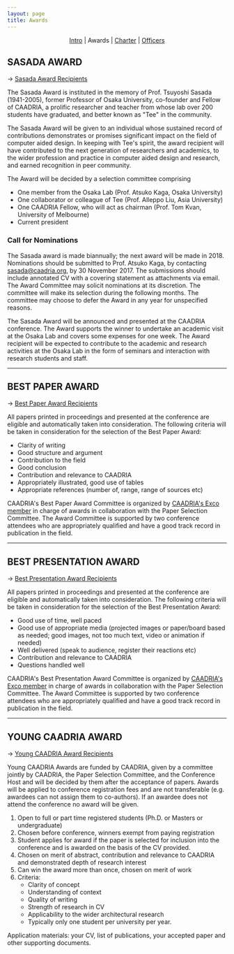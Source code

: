 ```yaml
---
layout: page
title: Awards
---
```


<div align="center">
  <a href="/awards">Intro</a> | Awards | <a href="/charter">Charter</a> | <a href="/officers">Officers</a>
</div>

## SASADA AWARD
&rarr; [Sasada Award Recipients](award-sasada.md)

The Sasada Award is instituted in the memory of Prof. Tsuyoshi Sasada (1941-2005), former Professor of Osaka University, co-founder and Fellow of CAADRIA, a prolific researcher and teacher from whose lab over 200 students have graduated, and better known as "Tee" in the community.

The Sasada Award will be given to an individual whose sustained record of contributions demonstrates or promises significant impact on the field of computer aided design. In keeping with Tee's spirit, the award recipient will have contributed to the next generation of researchers and academics, to the wider profession and practice in computer aided design and research, and earned recognition in peer community.

The Award will be decided by a selection committee comprising

* One member from the Osaka Lab (Prof. Atsuko Kaga, Osaka University)
* One collaborator or colleague of Tee (Prof. Alleppo Liu, Asia University)
* One CAADRIA Fellow, who will act as chairman (Prof. Tom Kvan, University of Melbourne)
* Current president

### Call for Nominations
The Sasada award is made biannually; the next award will be made in 2018. Nominations should be submitted to Prof. Atsuko Kaga, by contacting sasada@caadria.org, by 30 November 2017. The submissions should include annotated CV with a covering statement as attachments via email. The Award Committee may solicit nominations at its discretion. The committee will make its selection during the following months. The committee may choose to defer the Award in any year for unspecified reasons.

The Sasada Award will be announced and presented at the CAADRIA conference. The Award supports the winner to undertake an academic visit at the Osaka Lab and covers some expenses for one week. The Award recipient will be expected to contribute to the academic and research activities at the Osaka Lab in the form of seminars and interaction with research students and staff.

----

## BEST PAPER AWARD
&rarr; [Best Paper Award Recipients](award-recipients.md#best-paper-award)

All papers printed in proceedings and presented at the conference are eligible and automatically taken into consideration. The following criteria will be taken in consideration for the selection of the Best Paper Award:

* Clarity of writing
* Good structure and argument
* Contribution to the field
* Good conclusion
* Contribution and relevance to CAADRIA
* Appropriately illustrated, good use of tables
* Appropriate references (number of, range, range of sources etc)

CAADRIA's Best Paper Award Committee is organized by [CAADRIA's Exco member](officers.md) in charge of awards in collaboration with the Paper Selection Committee. The Award Committee is supported by two conference attendees who are appropriately qualified and have a good track record in publication in the field.

----

## BEST PRESENTATION AWARD
&rarr; [Best Presentation Award Recipients](award-recipients.md#best-presentation-award)

All papers printed in proceedings and presented at the conference are eligible and automatically taken into consideration. The following criteria will be taken in consideration for the selection of the Best Presentation Award:

* Good use of time, well paced
* Good use of appropriate media (projected images or paper/board based as needed; good images, not too much text, video or animation if needed)
* Well delivered (speak to audience, register their reactions etc)
* Contribution and relevance to CAADRIA
* Questions handled well

CAADRIA's Best Presentation Award Committee is organized by [CAADRIA's Exco member](officers.md) in charge of awards in collaboration with the Paper Selection Committee. The Award Committee is supported by two conference attendees who are appropriately qualified and have a good track record in publication in the field.

----

## YOUNG CAADRIA AWARD
&rarr; [Young CAADRIA Award Recipients](award-recipients.md#young-caadria-award)

Young CAADRIA Awards are funded by CAADRIA, given by a committee jointly by CAADRIA, the Paper Selection Committee, and the Conference Host and will be decided by them after the acceptance of papers. Awards will be applied to conference registration fees and are not transferable (e.g. awardees can not assign them to co-authors). If an awardee does not attend the conference no award will be given.

1. Open to full or part time registered students (Ph.D. or Masters or undergraduate)
1. Chosen before conference, winners exempt from paying registration
1. Student applies for award if the paper is selected for inclusion into the conference and is awarded on the basis of the CV provided.
1. Chosen on merit of abstract, contribution and relevance to CAADRIA and demonstrated depth of research interest
1. Can win the award more than once, chosen on merit of work
1. Criteria:
   * Clarity of concept
   * Understanding of context
   * Quality of writing
   * Strength of research in CV
   * Applicability to the wider architectural research
   * Typically only one student per university per year.

Application materials: your CV, list of publications, your accepted paper and other supporting documents.
